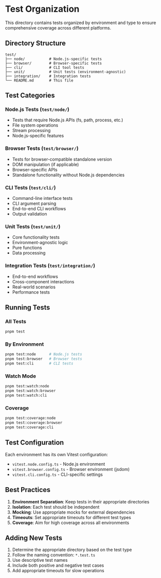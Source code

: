 # Test Organization

This directory contains tests organized by environment and type to ensure comprehensive coverage across different platforms.

## Directory Structure

```
test/
├── node/           # Node.js-specific tests
├── browser/        # Browser-specific tests  
├── cli/            # CLI tool tests
├── unit/           # Unit tests (environment-agnostic)
├── integration/    # Integration tests
└── README.md       # This file
```

## Test Categories

### Node.js Tests (`test/node/`)
- Tests that require Node.js APIs (fs, path, process, etc.)
- File system operations
- Stream processing
- Node.js-specific features

### Browser Tests (`test/browser/`)
- Tests for browser-compatible standalone version
- DOM manipulation (if applicable)
- Browser-specific APIs
- Standalone functionality without Node.js dependencies

### CLI Tests (`test/cli/`)
- Command-line interface tests
- CLI argument parsing
- End-to-end CLI workflows
- Output validation

### Unit Tests (`test/unit/`)
- Core functionality tests
- Environment-agnostic logic
- Pure functions
- Data processing

### Integration Tests (`test/integration/`)
- End-to-end workflows
- Cross-component interactions
- Real-world scenarios
- Performance tests

## Running Tests

### All Tests
```bash
pnpm test
```

### By Environment
```bash
pnpm test:node      # Node.js tests
pnpm test:browser   # Browser tests  
pnpm test:cli       # CLI tests
```

### Watch Mode
```bash
pnpm test:watch:node
pnpm test:watch:browser
pnpm test:watch:cli
```

### Coverage
```bash
pnpm test:coverage:node
pnpm test:coverage:browser
pnpm test:coverage:cli
```

## Test Configuration

Each environment has its own Vitest configuration:

- `vitest.node.config.ts` - Node.js environment
- `vitest.browser.config.ts` - Browser environment (jsdom)
- `vitest.cli.config.ts` - CLI-specific settings

## Best Practices

1. **Environment Separation**: Keep tests in their appropriate directories
2. **Isolation**: Each test should be independent
3. **Mocking**: Use appropriate mocks for external dependencies
4. **Timeouts**: Set appropriate timeouts for different test types
5. **Coverage**: Aim for high coverage across all environments

## Adding New Tests

1. Determine the appropriate directory based on the test type
2. Follow the naming convention: `*.test.ts`
3. Use descriptive test names
4. Include both positive and negative test cases
5. Add appropriate timeouts for slow operations